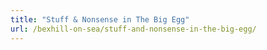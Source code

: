 ```yaml
---
title: "Stuff & Nonsense in The Big Egg"
url: /bexhill-on-sea/stuff-and-nonsense-in-the-big-egg/
---
```

